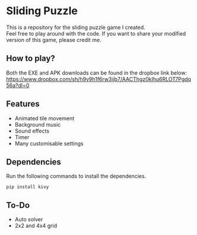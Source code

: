 # Sliding Puzzle
This is a repository for the sliding puzzle game I created. \
Feel free to play around with the code. If you want to share your modified version of this game, please credit me.

## How to play?
Both the EXE and APK downloads can be found in the dropbox link below: \
https://www.dropbox.com/sh/h9v9h1f6rw3ijb7/AACThgz0kIhu6RLOT7Pgdq56a?dl=0

## Features
* Animated tile movement
* Background music
* Sound effects
* Timer
* Many customisable settings

## Dependencies
Run the following commands to install the dependencies.
```
pip install kivy
```

## To-Do
* Auto solver
* 2x2 and 4x4 grid